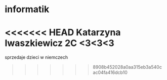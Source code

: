 # informatik
<<<<<<< HEAD
Katarzyna Iwaszkiewicz 2C <3<3<3
=======
sprzedaje dzieci w niemczech
>>>>>>> 8908b452028a0aa315eb3a540cac04fa416dcb10
